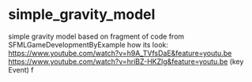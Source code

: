 # simple_gravity_model

simple gravity model based on fragment of code from SFMLGameDevelopmentByExample
how its look: https://www.youtube.com/watch?v=h9A_TVfsDaE&feature=youtu.be
https://www.youtube.com/watch?v=hriBZ-HKZlg&feature=youtu.be (key Event)
f
